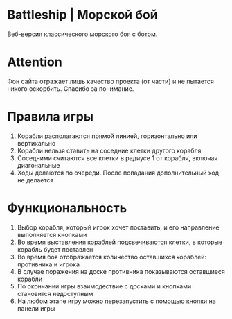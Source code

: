 # Battleship | Морской бой
Веб-версия классического морского боя с ботом.

# Attention
Фон сайта отражает лишь качество проекта (от части) и не пытается никого оскорбить. Спасибо за понимание.

# Правила игры
1. Корабли располагаются прямой линией, горизонтально или вертикально
2. Корабли нельзя ставить на соседние клетки другого корабля
3. Соседними считаются все клетки в радиусе 1 от корабля, включая диагональные
4. Ходы делаются по очереди. После попадания дополнительный ход не делается

# Функциональность
1. Выбор корабля, который игрок хочет поставить, и его направление выполняется кнопками
2. Во время выставления кораблей подсвечиваются клетки, в которые корабль будет поставлен
3. Во время боя отображается количество оставшихся кораблей: противника и игрока
4. В случае поражения на доске противника показываются оставшиеся корабли
5. По окончании игры взаимодествие с досками и кнопками становится недоступным
6. На любом этапе игру можно перезапустить с помощью кнопки на панели игры
